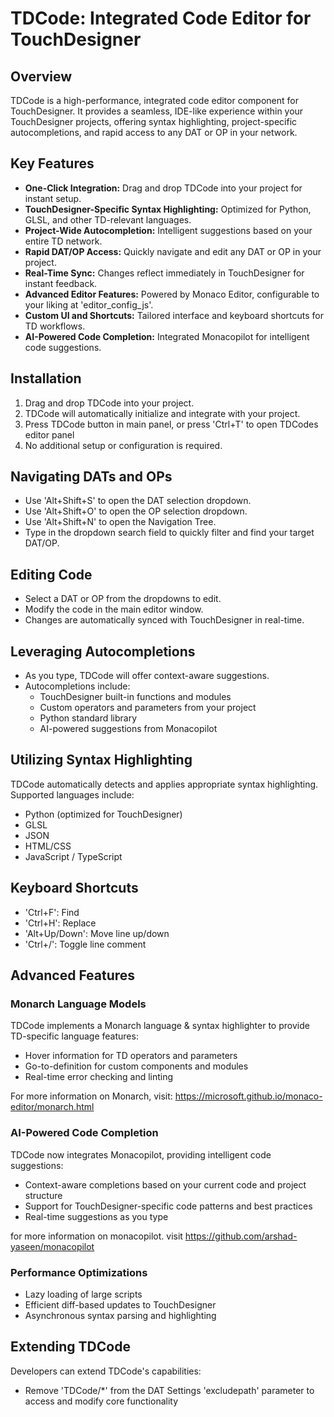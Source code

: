 # TDCode: Integrated Code Editor for TouchDesigner

## Overview
TDCode is a high-performance, integrated code editor component for TouchDesigner. It provides a seamless, IDE-like experience within your TouchDesigner projects, offering syntax highlighting, project-specific autocompletions, and rapid access to any DAT or OP in your network.

## Key Features
- **One-Click Integration:** Drag and drop TDCode into your project for instant setup.
- **TouchDesigner-Specific Syntax Highlighting:** Optimized for Python, GLSL, and other TD-relevant languages.
- **Project-Wide Autocompletion:** Intelligent suggestions based on your entire TD network.
- **Rapid DAT/OP Access:** Quickly navigate and edit any DAT or OP in your project.
- **Real-Time Sync:** Changes reflect immediately in TouchDesigner for instant feedback.
- **Advanced Editor Features:** Powered by Monaco Editor, configurable to your liking at 'editor_config_js'.
- **Custom UI and Shortcuts:** Tailored interface and keyboard shortcuts for TD workflows.
- **AI-Powered Code Completion:** Integrated Monacopilot for intelligent code suggestions.

## Installation
1. Drag and drop TDCode into your project.
2. TDCode will automatically initialize and integrate with your project.
3. Press TDCode button in main panel, or press 'Ctrl+T' to open TDCodes editor panel
4. No additional setup or configuration is required.

## Navigating DATs and OPs
- Use 'Alt+Shift+S' to open the DAT selection dropdown.
- Use 'Alt+Shift+O' to open the OP selection dropdown.
- Use 'Alt+Shift+N' to open the Navigation Tree.
- Type in the dropdown search field to quickly filter and find your target DAT/OP.

## Editing Code
- Select a DAT or OP from the dropdowns to edit.
- Modify the code in the main editor window.
- Changes are automatically synced with TouchDesigner in real-time.

## Leveraging Autocompletions
- As you type, TDCode will offer context-aware suggestions.
- Autocompletions include:
  - TouchDesigner built-in functions and modules
  - Custom operators and parameters from your project
  - Python standard library
  - AI-powered suggestions from Monacopilot

## Utilizing Syntax Highlighting
TDCode automatically detects and applies appropriate syntax highlighting. Supported languages include:
- Python (optimized for TouchDesigner)
- GLSL
- JSON
- HTML/CSS
- JavaScript / TypeScript

## Keyboard Shortcuts
- 'Ctrl+F': Find
- 'Ctrl+H': Replace
- 'Alt+Up/Down': Move line up/down
- 'Ctrl+/': Toggle line comment

## Advanced Features

### Monarch Language Models
TDCode implements a Monarch language & syntax highlighter to provide TD-specific language features:
- Hover information for TD operators and parameters
- Go-to-definition for custom components and modules
- Real-time error checking and linting

For more information on Monarch, visit: https://microsoft.github.io/monaco-editor/monarch.html

### AI-Powered Code Completion
TDCode now integrates Monacopilot, providing intelligent code suggestions:
- Context-aware completions based on your current code and project structure
- Support for TouchDesigner-specific code patterns and best practices
- Real-time suggestions as you type

for more information on monacopilot. visit https://github.com/arshad-yaseen/monacopilot

### Performance Optimizations
- Lazy loading of large scripts
- Efficient diff-based updates to TouchDesigner
- Asynchronous syntax parsing and highlighting

## Extending TDCode
Developers can extend TDCode's capabilities:
- Remove 'TDCode/*' from the DAT Settings 'excludepath' parameter to access and modify core functionality


